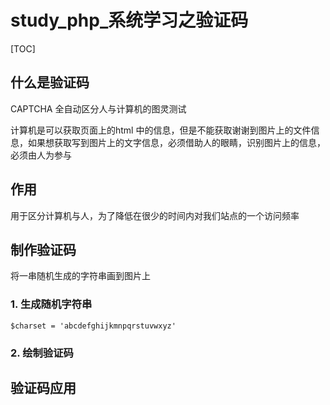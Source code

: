 # study_php_系统学习之验证码

[TOC]

## 什么是验证码

CAPTCHA	全自动区分人与计算机的图灵测试

计算机是可以获取页面上的html 中的信息，但是不能获取谢谢到图片上的文件信息，如果想获取写到图片上的文字信息，必须借助人的眼睛，识别图片上的信息，必须由人为参与

## 作用

用于区分计算机与人，为了降低在很少的时间内对我们站点的一个访问频率

## 制作验证码

将一串随机生成的字符串画到图片上

### 1. 生成随机字符串

```
$charset = 'abcdefghijkmnpqrstuvwxyz'
```



### 2. 绘制验证码



## 验证码应用
